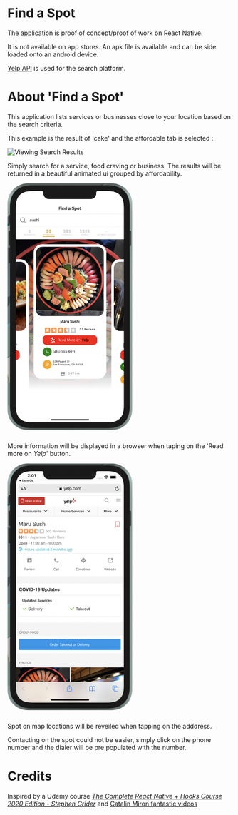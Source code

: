# Find a Spot 
The application is proof of concept/proof of work on React Native.

It is not available on app stores.  An apk file is available and can be side loaded onto an android device.

[Yelp API](http://www.yelp.com) is used for the search platform.

# About 'Find a Spot'

This application lists services or businesses close to your location based on the search criteria.  

This example is the result of 'cake' and the affordable tab is selected :

![Viewing Search Results](https://github.com/MariekieCoetzee/FindASpot/blob/master/src/images/FindASpot.gif)

Simply search for a service, food craving or business.  The results will be returned in a beautiful animated ui grouped by affordability.

<img src="./src/images/FASSearchDemo.png" style="width: 280px; height:553px; border-radius:45px; margin-bottom:10px"/>

More information will be displayed in a browser when taping on the 'Read more on *Yelp*' button.

<img src="./src/images/FASYelpDemo.png" style="width: 280px; height:553px; border-radius:45px; margin-bottom:10px"/>

Spot on map locations will be reveiled  when tapping on the adddress.

Contacting on the spot could not be easier, simply click on the phone  number and the dialer will be pre populated with the number.

# Credits
Inspired by a Udemy course *[The Complete React Native + Hooks Course 2020 Edition - Stephen Grider](https://www.udemy.com/course/the-complete-react-native-and-redux-course/)*  and [Catalin Miron fantastic videos](https://www.youtube.com/channel/UCTcH04SRuyedaSuuQVeAcdg)
